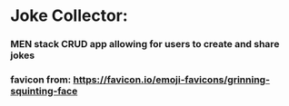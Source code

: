 # Joke Collector:

### MEN stack CRUD app allowing for users to create and share jokes

### favicon from: https://favicon.io/emoji-favicons/grinning-squinting-face
 
